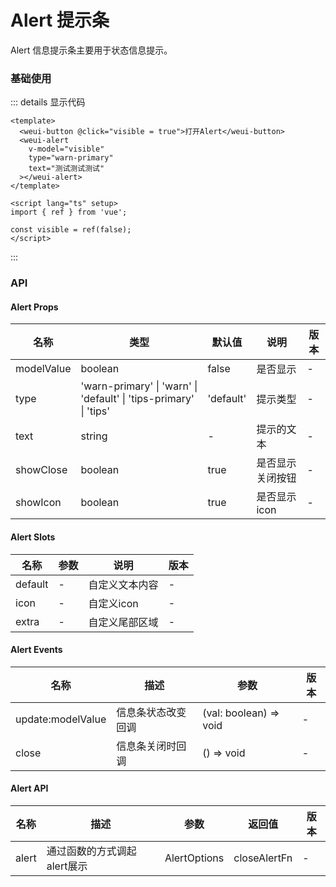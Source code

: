 # Alert 提示条

Alert 信息提示条主要用于状态信息提示。

### 基础使用

<custom-alert />

::: details 显示代码
```vue
<template>
  <weui-button @click="visible = true">打开Alert</weui-button>
  <weui-alert
    v-model="visible"
    type="warn-primary"
    text="测试测试测试"
  ></weui-alert>
</template>

<script lang="ts" setup>
import { ref } from 'vue';

const visible = ref(false);
</script>
```
:::

### API
#### Alert Props
|  名称   | 类型  | 默认值 | 说明 | 版本 |
|  ----  | ----  | ----- | ---- | ----- |
| modelValue  | boolean | false | 是否显示 | - |
| type  | 'warn-primary' \| 'warn' \| 'default' \| 'tips-primary' \| 'tips' | 'default' | 提示类型 | - | 
| text | string | - | 提示的文本 | - |
| showClose | boolean | true | 是否显示关闭按钮 | - |
| showIcon | boolean | true | 是否显示icon | - |


#### Alert Slots
|  名称   | 参数  | 说明 | 版本 |
|  ----  | ----  | ----- | ---- |
| default  | - | 自定义文本内容 | - |
| icon  | - | 自定义icon | - |
| extra  | - | 自定义尾部区域 | - |

#### Alert Events
|  名称   | 描述  | 参数 | 版本 |
|  ----  | ----  | ----- | ---- |
| update:modelValue  | 信息条状态改变回调 | (val: boolean) => void | - |
| close  | 信息条关闭时回调 | () => void | - |

#### Alert API
|  名称   | 描述  | 参数 | 返回值 | 版本 |
|  ----  | ----  | ----- | ---- | ---- |
| alert  | 通过函数的方式调起alert展示 | AlertOptions | closeAlertFn | - |